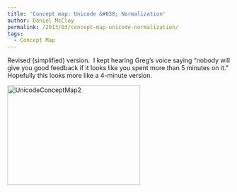 ```yaml
---
title: 'Concept map: Unicode &#038; Normalization'
author: Daniel McCloy
permalink: /2013/03/concept-map-unicode-normalization/
tags:
  - Concept Map
---
```

Revised (simplified) version.  I kept hearing Greg&#8217;s voice saying &#8220;nobody will give you good feedback if it looks like you spent more than 5 minutes on it.&#8221;  Hopefully this looks more like a 4-minute version.

[<img class="alignnone size-medium wp-image-1951" alt="UnicodeConceptMap2" src="http://teaching.software-carpentry.org/wp-content/uploads/2013/03/UnicodeConceptMap2-300x225.png" width="300" height="225" />][1]

 [1]: http://teaching.software-carpentry.org/wp-content/uploads/2013/03/UnicodeConceptMap2.png
